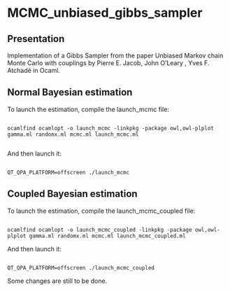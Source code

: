 # MCMC_unbiased_gibbs_sampler


## Presentation

Implementation of a Gibbs Sampler from the paper Unbiased Markov chain Monte Carlo with couplings by Pierre E. Jacob, John O’Leary , Yves F. Atchadé in Ocaml. 


  

## Normal Bayesian estimation

  

To launch the estimation, compile the launch_mcmc file:

```

ocamlfind ocamlopt -o launch_mcmc -linkpkg -package owl,owl-plplot gamma.ml randomx.ml mcmc.ml launch_mcmc.ml


```

And then launch it:

```

QT_QPA_PLATFORM=offscreen ./launch_mcmc 

```
  
  

## Coupled Bayesian estimation

  
To launch the estimation, compile the launch_mcmc_coupled file:

```

ocamlfind ocamlopt -o launch_mcmc_coupled -linkpkg -package owl,owl-plplot gamma.ml randomx.ml mcmc.ml launch_mcmc_coupled.ml

```

And then launch it:

```

QT_QPA_PLATFORM=offscreen ./launch_mcmc_coupled

```

Some changes are still to be done.